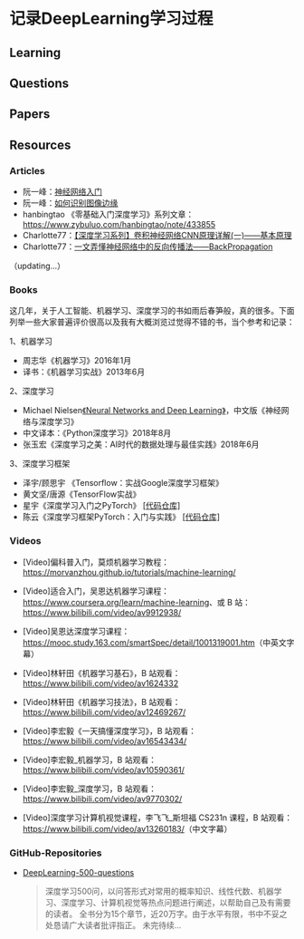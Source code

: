 # 记录DeepLearning学习过程

## Learning





## Questions





## Papers





## Resources

### Articles

- 阮一峰：[神经网络入门](http://www.ruanyifeng.com/blog/2017/07/neural-network.html)
- 阮一峰：[如何识别图像边缘](http://www.ruanyifeng.com/blog/2016/07/edge-recognition.html)
- hanbingtao 《零基础入门深度学习》系列文章：https://www.zybuluo.com/hanbingtao/note/433855
- Charlotte77：[【深度学习系列】卷积神经网络CNN原理详解(一)——基本原理](https://www.cnblogs.com/charlotte77/p/7759802.html)
- Charlotte77：[一文弄懂神经网络中的反向传播法——BackPropagation](https://www.cnblogs.com/charlotte77/p/5629865.html )

（updating…）

### Books

这几年，关于人工智能、机器学习、深度学习的书如雨后春笋般，真的很多。下面列举一些大家普遍评价很高以及我有大概浏览过觉得不错的书，当个参考和记录：

1、机器学习

- 周志华《机器学习》2016年1月
- 译书：《机器学习实战》2013年6月

2、深度学习

- Michael Nielsen[《Neural Networks and Deep Learning》](http://neuralnetworksanddeeplearning.com/index.html)，中文版《神经网络与深度学习》
- 中文译本：《Python深度学习》2018年8月
- 张玉宏《深度学习之美：AI时代的数据处理与最佳实践》2018年6月

3、深度学习框架

- 泽宇/顾思宇 《Tensorflow：实战Google深度学习框架》
- 黄文坚/唐源《TensorFlow实战》
- 星宇《深度学习入门之PyTorch》 [[代码仓库]](https://github.com/L1aoXingyu/code-of-learn-deep-learning-with-pytorch)
- 陈云《深度学习框架PyTorch：入门与实践》 [[代码仓库]](https://github.com/chenyuntc/pytorch-book)

### Videos

- [Video]偏科普入门，莫烦机器学习教程：<https://morvanzhou.github.io/tutorials/machine-learning/>

- [Video]适合入门，吴恩达机器学习课程：<https://www.coursera.org/learn/machine-learning>、或 B 站：<https://www.bilibili.com/video/av9912938/>

- [Video]吴恩达深度学习课程：<https://mooc.study.163.com/smartSpec/detail/1001319001.htm>（中英文字幕）

- [Video]林轩田《机器学习基石》，B 站观看：<https://www.bilibili.com/video/av1624332>

- [Video]林轩田《机器学习技法》，B 站观看：<https://www.bilibili.com/video/av12469267/>

- [Video]李宏毅《一天搞懂深度学习》，B 站观看：<https://www.bilibili.com/video/av16543434/>

- [Video]李宏毅_机器学习，B 站观看：<https://www.bilibili.com/video/av10590361/>

- [Video]李宏毅_深度学习，B 站观看：<https://www.bilibili.com/video/av9770302/>

- [Video]深度学习计算机视觉课程，李飞飞_斯坦福 CS231n 课程，B 站观看：<https://www.bilibili.com/video/av13260183/>（中文字幕）


### GitHub-Repositories

- [DeepLearning-500-questions](https://github.com/scutan90/DeepLearning-500-questions)

  > 深度学习500问，以问答形式对常用的概率知识、线性代数、机器学习、深度学习、计算机视觉等热点问题进行阐述，以帮助自己及有需要的读者。 全书分为15个章节，近20万字。由于水平有限，书中不妥之处恳请广大读者批评指正。 未完待续...











